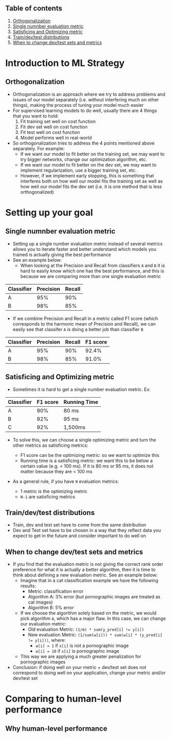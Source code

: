 ## Table of contents
1. [Orthogonalization](#orthogonalization)
2. [Single numnber evaluation metric](#single_number_evaluation_metric)
3. [Satisficing and Optimizing metric](#satisficing_and_optimizing_metric)
4. [Train/dev/test distributions](#train_dev_test_distribution)
5. [When to change dev/test sets and metrics](#when_to_change_dev_test_sets_and_metrics)


# Introduction to ML Strategy
## Orthogonalization <a name="orthogonalization"></a>
- Orthogonalization is an approach where we try to address problems and issues of our model separately (i.e. without interfering much on other things), making the process of tuning your model much easier
- For supervised learning models to do well, usually there are 4 things that you want to hold:
  1. Fit training set well on cost function
  2. Fit dev set well on cost function
  3. Fit test well on cost function
  4. Model performs well in real-world
- So orthogonalization tries to address the 4 points mentioned above separately. For example:
  - If we want our model to fit better on the training set, we may want to try bigger networks, change our optimization algorithm, etc.
  - If we want our model to fit better on the dev set, we may want to implement regularization, use a bigger training set, etc.
  - However, if we implement early stopping, this is something that interferes both on how well our model fits the training set as well as how well our model fits the dev set (i.e. it is one method that is less orthogonalized)


# Setting up your goal
## Single numnber evaluation metric <a name="single_number_evaluation_metric"></a>
- Setting up a single number evaluation metric instead of several metrics allows you to iterate faster and better understand which models you trained is actually giving the best performance
- See an example below:
  - When looking at the Precision and Recall from classifiers `A` and `B` it is hard to easily know which one has the best performance, and this is because we are comparing more than one single evaluation metric

| Classifier | Precision	| Recall |
| ---------- | --------- | ------ |
| A 	       | 95%	      | 90%    |
| B	         | 98%	      | 85%    |

  - If we combine Precision and Recall in a metric called F1 score (which corresponds to the harmonic mean of Precision and Recall), we can easily see that classifer `A` is doing a better job than classifier `B`

| Classifier | Precision	| Recall | F1 score |
| ---------- | --------- | ------ | -------- |
| A 	       | 95%	      | 90%    | 92.4%    |
| B	         | 98%	      | 85%    | 91.0%    |


## Satisficing and Optimizing metric <a name="satisficing_and_optimizing_metric"></a>
- Sometimes it is hard to get a single number evaluation metric. Ex:

| Classifier | F1 score	| Running Time |
| ---------- | --------- | ------------ | 
| A	         | 90%	     | 80 ms        | 
| B	         | 92%	     | 95 ms        | 
| C          | 92%       | 1,500ms      |

- To solve this, we can choose a single optimizing metric and turn the other metrics as satisficing metrics:
  - F1 score can be the optimizing metric: so we want to optimize this
  - Running time is a satisficing metric: we want this to be below a certain value (e.g. < 100 ms). If it is 80 ms or 95 ms, it does not matter because they are < 100 ms

- As a general rule, if you have `N` evaluation metrics:
  - 1 metric is the optimizing metric
  - `N-1` are satisficing metrics


## Train/dev/test distributions <a name="train_dev_test_distribution"></a> 
- Train, dev and test set have to come from the same distribution
- Dev and Test set have to be chosen in a way that they reflect data you expect to get in the future and consider important to do well on


## When to change dev/test sets and metrics <a name="when_to_change_dev_test_sets_and_metrics"></a>
- If you find that the evaluation metric is not giving the correct rank order preference for what it is actually a better algorithm, then it is time to think about defining a new evaluation metric. See an example below:
  - Imagine that in a cat classification example we have the following results:
    - Metric: classification error
    - Algorithm A: 3% error (but pornographic images are treated as cat images)
    - Algorithm B: 5% error
  - If we choose the algorithm solely based on the metric, we would pick algorithm `A`, which has a major flaw. In this case, we can change our evaluation metric:
    - Old evaluation Metric: `(1/m) * sum(y_pred[i] != y[i])`
    - New evaluation Metric: `(1/sum(w[i])) * sum(w[i] * (y_pred[i] != y[i]))`, where:
      - `w[i] = 1` if `x[i]` is not a pornographic image
      - `w[i] = 10` if `x[i]` is pornographic image
  - This way we are applying a much greater penalization for pornographic images
- Conclusion: if doing well on your metric + dev/test set does not correspond to doing well on your application, change your metric and/or dev/test set


# Comparing to human-level performance
## Why human-level performance
